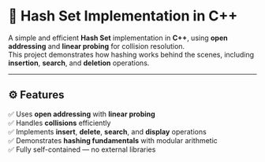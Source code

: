 # 🧩 Hash Set Implementation in C++

A simple and efficient **Hash Set** implementation in **C++**, using **open addressing** and **linear probing** for collision resolution.  
This project demonstrates how hashing works behind the scenes, including **insertion**, **search**, and **deletion** operations.

---

## ⚙️ Features

✅ Uses **open addressing** with **linear probing**  
✅ Handles **collisions** efficiently  
✅ Implements **insert**, **delete**, **search**, and **display** operations  
✅ Demonstrates **hashing fundamentals** with modular arithmetic  
✅ Fully self-contained — no external libraries 

